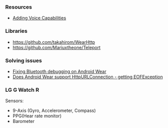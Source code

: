 ### Resources
* [Adding Voice Capabilities](http://developer.android.com/training/wearables/apps/voice.html)

### Libraries
* https://github.com/takahirom/WearHttp
* https://github.com/Mariuxtheone/Teleport

### Solving issues
* [Fixing Bluetooth debugging on Android Wear](http://melix.github.io/blog/2014/10/android-moto360.html)
* [Does Android Wear support HttpURLConnection - getting EOFException](http://stackoverflow.com/questions/24717538/does-android-wear-support-httpurlconnection-getting-eofexception)

### LG G Watch R
Sensors:
* 9-Axis (Gyro, Accelerometer, Compass)
* PPG(Hear rate monitor)
* Barometer 
